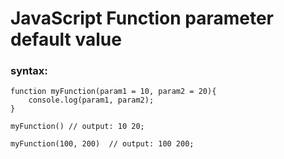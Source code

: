 # JavaScript Function parameter default value


### syntax:

    function myFunction(param1 = 10, param2 = 20){
        console.log(param1, param2);
    }

    myFunction() // output: 10 20;

    myFunction(100, 200)  // output: 100 200;  